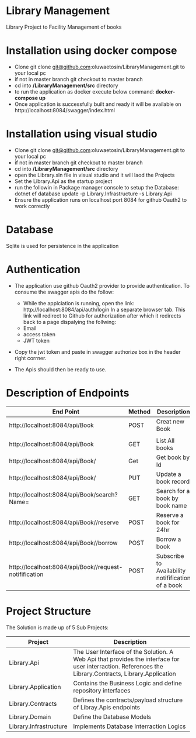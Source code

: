 
# Library Management

Library Project to Facility Management of books



# Installation using docker compose
- Clone git clone git@github.com:oluwaetosin/LibraryManagement.git
to your local pc
- if not in master branch git checkout to master branch
- cd into **/LibraryManagement/src** directory
-  to run the application as docker execute below command:
    **docker-compose up**
- Once application is successfully built and ready it will be available on http://localhost:8084/swagger/index.html
# Installation using visual studio
- Clone git clone git@github.com:oluwaetosin/LibraryManagement.git
to your local pc
- if not in master branch git checkout to master branch
- cd into **/LibraryManagement/src** directory
- open the Library.sln file in visual studio and it will laod the Projects
- Set the Library.Api as the startup project
- run the followin in Package manager console to setup the Database:
dotnet ef database update -p  Library.Infrastructure -s Library.Api 
- Ensure the application runs on localhost port 8084 for github Oauth2 to work correctly
# Database
Sqlite is used for persistence in the application
# Authentication
- The application use github Oauth2 provider to provide authentication. To consume the swagger apis do the follow:
    - While the applciation is running, open the link: http://localhost:8084/api/auth/login In a separate browser tab. This link will redirect to Github for authorization after which it redirects back to a page dispalying the follwing:
    -  Email
    - access token
    - JWT token

- Copy the jwt token and paste in swagger authorize box in the header right corrner. 
- The Apis should then be ready to use.

# Description of Endpoints

| End Point     | Method    | Description                     | 
| --------------|--------   | ----------------------------------|
| http://localhost:8084/api/Book  |    POST       | Creat new Book                       |                    |
|               |           |
|http://localhost:8084/api/Book | GET | List All books
|http://localhost:8084/api/Book/<Book id> | Get | Get book by Id
|http://localhost:8084/api/Book/<Book id> | PUT | Update a book record
http://localhost:8084/api/Book/search?Name=<book name> | GET | Search for a book by book name
http://localhost:8084/api/Book/<book id>/reserve | POST | Reserve a book for 24hr
http://localhost:8084/api/Book/<book id>/borrow  | POST | Borrow a book
http://localhost:8084/api/Book/<book id>/request-notifification | POST | Subscribe to Availability notifification of a book

# Project Structure
The Solution is made up of 5 Sub Projects:

| Project     | Description     
| --------------|--------    
| Library.Api  |   The User Interface of the Solution. A Web Api that provides the interface for user interraction. References the Library.Contracts, Library.Application                        
|Library.Application | Contains the Business Logic and define repository interfaces
|Library.Contracts| Defines the contracts/payload structure of Libray.Apis endpoints  
|Library.Domain | Define the Database Models  
|Library.Infrastructure | Implements Database Interraction Logics  
 

